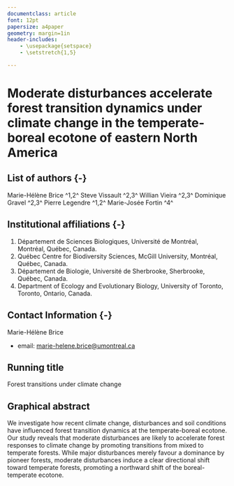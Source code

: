 ```yaml
---
documentclass: article
font: 12pt
papersize: a4paper
geometry: margin=1in
header-includes:
    - \usepackage{setspace}
    - \setstretch{1,5}

---
```


# Moderate disturbances accelerate forest transition dynamics under climate change in the temperate-boreal ecotone of eastern North America

## List of authors  {-}

Marie-Hélène Brice ^1,2^
Steve Vissault ^2,3^
Willian Vieira ^2,3^
Dominique Gravel ^2,3^
Pierre Legendre ^1,2^
Marie-Josée Fortin ^4^


## Institutional affiliations {-}

1. Département de Sciences Biologiques, Université de Montréal, Montréal, Québec,  Canada.
2. Québec Centre for Biodiversity Sciences, McGill University, Montréal, Québec, Canada.
3. Département de Biologie, Université de Sherbrooke, Sherbrooke, Québec, Canada.
4. Department of Ecology and Evolutionary Biology, University of Toronto, Toronto, Ontario, Canada.

## Contact Information {-}

Marie-Hélène Brice

- email: marie-helene.brice@umontreal.ca

## Running title

Forest transitions under climate change

## Graphical abstract

We investigate how recent climate change, disturbances and soil conditions have
influenced forest transition dynamics at the temperate-boreal ecotone. Our study
reveals that moderate disturbances are likely to accelerate forest responses to
climate change by promoting transitions from mixed to temperate forests. While
major disturbances merely favour a dominance by pioneer forests, moderate
disturbances induce a clear directional shift toward temperate forests,
promoting a northward shift of the boreal-temperate ecotone.
